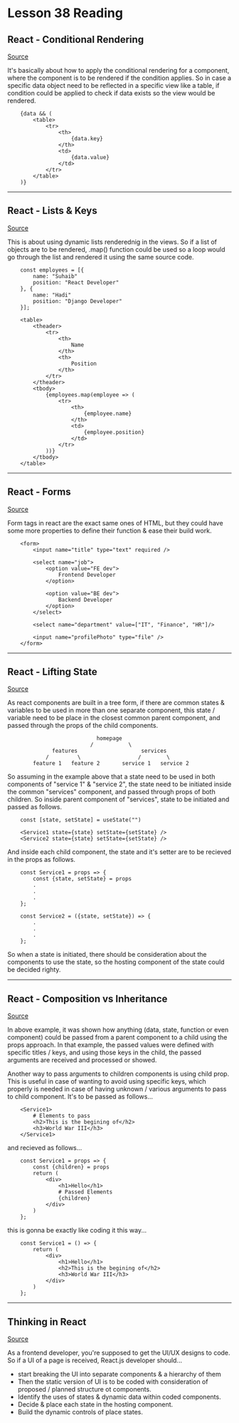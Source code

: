 # Lesson 38 Reading

## React - Conditional Rendering

[Source](https://reactjs.org/docs/conditional-rendering.html)

It's basically about how to apply the conditional rendering for a component, where the component is to be rendered if the condition applies. So in case a specific data object need to be reflected in a specific view like a table, if condition could be applied to check if data exists so the view would be rendered.

        {data && (
            <table>
                <tr>
                    <th>
                        {data.key}
                    </th>
                    <td>
                        {data.value}
                    </td>
                </tr>
            </table>
        )}

---

## React - Lists & Keys

[Source](https://reactjs.org/docs/lists-and-keys.html)

This is about using dynamic lists renderednig in the views. So if a list of objects are to be rendered, .map() function could be used so a loop would go through the list and rendered it using the same source code.

        const employees = [{
            name: "Suhaib"
            position: "React Developer"
        }, {
            name: "Hadi"
            position: "Django Developer"
        }];

        <table>
            <theader>
                <tr>
                    <th>
                        Name
                    </th>
                    <th>
                        Position
                    </th>
                </tr>
            </theader>
            <tbody>
                {employees.map(employee => (
                    <tr>
                        <th>
                            {employee.name}
                        </th>
                        <td>
                            {employee.position}
                        </td>
                    </tr>
                ))}
            </tbody>
        </table>

---

## React - Forms

[Source](https://reactjs.org/docs/forms.html)

Form tags in react are the exact same ones of HTML, but they could have some more properties to define their function & ease their build work.

        <form>
            <input name="title" type="text" required />

            <select name="job">
                <option value="FE dev">
                    Frontend Developer
                </option>

                <option value="BE dev">
                    Backend Developer
                </option>
            </select>

            <select name="department" value=["IT", "Finance", "HR"]/>

            <input name="profilePhoto" type="file" />
        </form>

---

## React - Lifting State

[Source](https://reactjs.org/docs/lifting-state-up.html)

As react components are built in a tree form, if there are common states & variables to be used in more than one separate component, this state / variable need to be place in the closest common parent component, and passed through the props of the child components.

                                homepage
                              /           \
                  features                    services
                /         \                  /        \
            feature 1   feature 2       service 1   service 2

So assuming in the example above that a state need to be used in both components of "service 1" & "service 2", the state need to be initiated inside the common "services" component, and passed through props of both children. So inside parent component of "services", state to be initiated and passed as follows.

        const [state, setState] = useState("")

        <Service1 state={state} setState={setState} />
        <Service2 state={state} setState={setState} />

And inside each child component, the state and it's setter are to be recieved in the props as follows.

        const Service1 = props => {
            const {state, setState} = props
            .
            .
            .
        };

        const Service2 = ({state, setState}) => {
            .
            .
            .
        };

So when a state is initiated, there should be consideration about the components to use the state, so the hosting component of the state could be decided righty.

---

## React - Composition vs Inheritance

[Source](https://reactjs.org/docs/composition-vs-inheritance.html)

In above example, it was shown how anything (data, state, function or even component) could be passed from a parent component to a child using the props approach. In that example, the passed values were defined with specific titles / keys, and using those keys in the child, the passed arguments are received and processed or showed.

Another way to pass arguments to children components is using child prop. This is useful in case of wanting to avoid using specific keys, which properly is needed in case of having unknown / various arguments to pass to child component. It's to be passed as follows...

        <Service1>
            # Elements to pass
            <h2>This is the begining of</h2>
            <h3>World War III</h3>
        </Service1>

and recieved as follows...

        const Service1 = props => {
            const {children} = props
            return (
                <div>
                    <h1>Hello</h1>
                    # Passed Elements
                    {children}
                </div>
            )
        };

this is gonna be exactly like coding it this way...

        const Service1 = () => {
            return (
                <div>
                    <h1>Hello</h1>
                    <h2>This is the begining of</h2>
                    <h3>World War III</h3>
                </div>
            )
        };

---

## Thinking in React

[Source](https://reactjs.org/docs/thinking-in-react.html)

As a frontend developer, you're supposed to get the UI/UX designs to code. So if a UI of a page is received, React.js developer should...

- start breaking the UI into separate components & a hierarchy of them
- Then the static version of UI is to be coded with consideration of proposed / planned structure ot components.
- Identify the uses of states & dynamic data within coded components.
- Decide & place each state in the hosting component.
- Build the dynamic controls of place states.

